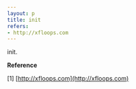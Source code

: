 ```yaml
---
layout: p
title: init
refers: 
- http://xfloops.com
---
```

init.

**Reference**

[1] [http://xfloops.com](http://xfloops.com)